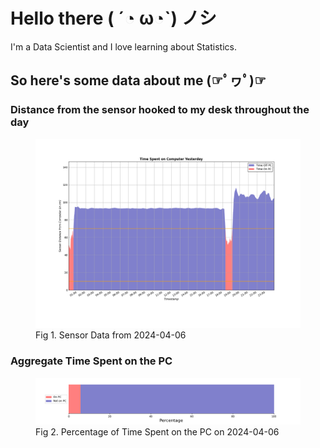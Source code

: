 
# Hello there ( ´◔ ω◔`) ノシ

I'm a Data Scientist and I love learning about Statistics.

## So here's some data about me (☞ﾟヮﾟ)☞


### Distance from the sensor hooked to my desk throughout the day
<figure>
  <picture>
    <source media="(prefers-color-scheme: dark)" srcset="Pi/readme/graphs/lineplot/dark-plot-2024-04-06.png">
    <source media="(prefers-color-scheme: light)" srcset="Pi/readme/graphs/lineplot/light-plot-2024-04-06.png">
    <img alt="Shows a black logo in light color mode and a white one in dark color mode." src="Pi/readme/graphs/lineplot/light-plot-2024-04-06.png">
  </picture>
  <figcaption>Fig 1. Sensor Data from 2024-04-06</figcaption>
</figure>



### Aggregate Time Spent on the PC
<figure>
  <picture>
    <source media="(prefers-color-scheme: dark)" srcset="Pi/readme/graphs/barplot/dark-plot-2024-04-06.png">
    <source media="(prefers-color-scheme: light)" srcset="Pi/readme/graphs/barplot/light-plot-2024-04-06.png">
    <img alt="Shows a black logo in light color mode and a white one in dark color mode." src="Pi/readme/graphs/barplot/light-plot-2024-04-06.png">
  </picture>
  <figcaption>Fig 2. Percentage of Time Spent on the PC on 2024-04-06</figcaption>
</figure>
